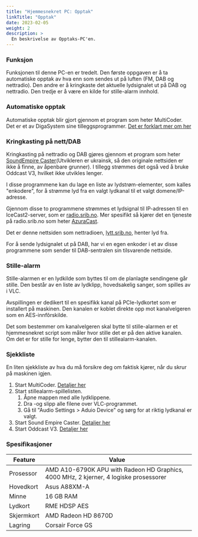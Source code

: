 ```yaml
---
title: "Hjemmesnekret PC: Opptak"
linkTitle: "Opptak"
date: 2023-02-05
weight: 2
description: >
  En beskrivelse av Opptaks-PC'en.
---
```


### Funksjon

Funksjonen til denne PC-en er tredelt. Den første oppgaven er å ta automatiske opptak av hva enn som sendes ut på luften (FM, DAB og nettradio). Den andre er å kringkaste det aktuelle lydsignalet ut på DAB og nettradio. Den tredje er å være en kilde for stille-alarm innhold. 

### Automatiske opptak

Automatiske opptak blir gjort gjennom et program som heter MultiCoder. Det er et av DigaSystem sine tilleggsprogrammer. [Det er forklart mer om her](/docs/digasystem/multicoder)

### Kringkasting på nett/DAB

Kringkasting på nettradio og DAB gjøres gjennom et program som heter [SoundEmpire Caster](https://www.mediafire.com/file/wh2xwpcl3mx839s/SECaster128.zip/file)(Utvikleren er ukrainsk, så den originale nettsiden er ikke å finne, av åpenbare grunner). I tillegg strømmes det også ved å bruke Oddcast V3, hvilket ikke utvikles lenger. 

I disse programmene kan du lage en liste av lydstrøm-elementer, som kalles "enkodere", for å strømme lyd fra en valgt lydkanal til et valgt domene/IP-adresse. 

Gjennom disse to programmene strømmes et lydsignal til IP-adressen til en IceCast2-server, som er [radio.srib.no](https://radio.srib.no). Mer spesifikt så kjører det en tjeneste på radio.srib.no som heter [AzuraCast](https://docs.azuracast.com/en/home). 

Det er denne nettsiden som nettradioen, [lytt.srib.no](https://lytt.srib.no), henter lyd fra. 

For å sende lydsignalet ut på DAB, har vi en egen enkoder i et av disse programmene som sender til DAB-sentralen sin tilsvarende nettside. 

### Stille-alarm

Stille-alarmen er en lydkilde som byttes til om de planlagte sendingene går stille. Den består av en liste av lydklipp, hovedsakelig sanger, som spilles av i VLC. 

Avspillingen er dedikert til en spesifikk kanal på PCIe-lydkortet som er installert på maskinen. Den kanalen er koblet direkte opp mot kanalvelgeren som en AES-innfôrskilde.

Det som bestemmer om kanalvelgeren skal bytte til stille-alarmen er et hjemmesnekret script som måler hvor stille det er på den aktive kanalen. Om det er for stille for lenge, bytter den til stillealarm-kanalen. 

### Sjekkliste

En liten sjekkliste av hva du må forsikre deg om faktisk kjører, når du skrur på maskinen igjen.

1. Start MultiCoder. [Detaljer her](/docs/digasystem/multicoder)
2. Start stillealarm-spillelisten.
   1. Åpne mappen med alle lydklippene.
   2. Dra -og slipp alle filene over VLC-programmet.
   3. Gå til "Audio Settings > Aduio Device" og sørg for at riktig lydkanal er valgt.
3. Start Sound Empire Caster. [Detaljer her](/docs/software/soundempire)
4. Start Oddcast V3. [Detaljer her](/docs/software/oddcast)

### Spesifikasjoner

| Feature | Value |
| ------- | ----- |
| Prosessor | AMD A10-6790K APU with Radeon HD Graphics, 4000 MHz, 2 kjerner, 4 logiske prosessorer |
| Hovedkort | Asus A88XM-A |
| Minne | 16 GB RAM |
| Lydkort | RME HDSP AES |
| Skjermkort | AMD Radeon HD 8670D |
| Lagring | Corsair Force GS |